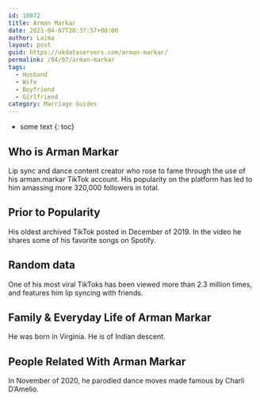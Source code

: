 ```yaml
---
id: 18072
title: Arman Markar
date: 2021-04-07T20:37:57+00:00
author: Laima
layout: post
guid: https://ukdataservers.com/arman-markar/
permalink: /04/07/arman-markar
tags:
  - Husband
  - Wife
  - Boyfriend
  - Girlfriend
category: Marriage Guides
---
```


* some text
{: toc}


## Who is Arman Markar
                  
                  
                  
Lip sync and dance content creator who rose to fame through the use of his arman.markar TikTok account. His popularity on the platform has led to him amassing more 320,000 followers in total.
                  
              
            
              
            
                
                
                
## Prior to Popularity
                  
                  
                  
His oldest archived TikTok posted in December of 2019. In the video he shares some of his favorite songs on Spotify.
                  
              
            
              
            
                
                
                
## Random data
                  
                  
                  
One of his most viral TikToks has been viewed more than 2.3 million times, and features him lip syncing with friends.
                  
              
            
              
            
                
                
                
## Family & Everyday Life of Arman Markar
                  
                  
                  
He was born in Virginia. He is of Indian descent.
                  
              
            
              
            
                
                
                
## People Related With Arman Markar
                  
                  
                  
In November of 2020, he parodied dance moves made famous by Charli D&#8217;Amelio.
                  
              
            
              
            
                
              
            
              
              
            
            
              
            
          
          
          